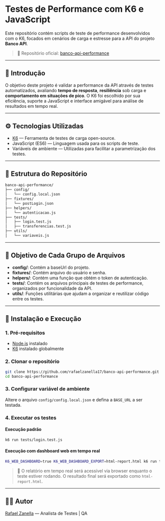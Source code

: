 # Testes de Performance com K6 e JavaScript

Este repositório contém scripts de teste de performance desenvolvidos com o K6, focados em cenários de carga e estresse para a API do projeto **Banco API**.

> 📁 Repositório oficial: [banco-api-performance](https://github.com/rafaelzanella17/banco-api-performance)

---

## 🧪 Introdução

O objetivo deste projeto é validar a performance da API através de testes automatizados, avaliando **tempo de resposta**, **resiliência** sob carga e **comportamento em situações de pico**. O K6 foi escolhido por sua eficiência, suporte a JavaScript e interface amigável para análise de resultados em tempo real.

---

## ⚙️ Tecnologias Utilizadas

- [K6](https://k6.io/) — Ferramenta de testes de carga open-source.
- JavaScript (ES6) — Linguagem usada para os scripts de teste.
- Variáveis de ambiente — Utilizadas para facilitar a parametrização dos testes.

---

## 📁 Estrutura do Repositório

```bash
banco-api-performance/
├── config/
│   └── config.local.json
├── fixtures/
│   └── postLogin.json
├── helpers/
│   └── autenticacao.js
├── tests/
│   ├── login.test.js
│   ├── transferencias.test.js
├── utils/
│   └── variaveis.js
```

---

## 📂 Objetivo de Cada Grupo de Arquivos

- **config/**: Contém a baseUrl do projeto.
- **fixtures/**: Contém arquivo do usuário e senha.
- **helpers/**: Contém uma função que obtém o token de autenticação.
- **tests/**: Contém os arquivos principais de testes de performance, organizados por funcionalidade da API.
- **utils/**: Funções utilitárias que ajudam a organizar e reutilizar código entre os testes.


---

## 🚀 Instalação e Execução

### 1. Pré-requisitos

- [Node.js](https://nodejs.org/) instalado
- [K6](https://k6.io/docs/getting-started/installation/) instalado globalmente

### 2. Clonar o repositório

```bash
git clone https://github.com/rafaelzanella17/banco-api-performance.git
cd banco-api-performance
```

### 3. Configurar variável de ambiente

Altere o arquivo `config/config.local.json` e defina a `BASE_URL` a ser testada.


### 4. Executar os testes

#### Execução padrão

```bash
k6 run tests/login.test.js
```

#### Execução com dashboard web em tempo real

```bash
K6_WEB_DASHBOARD=true K6_WEB_DASHBOARD_EXPORT=html-report.html k6 run tests/login.test.js
```

> 📝 O relatório em tempo real será acessível via browser enquanto o teste estiver rodando. O resultado final será exportado como `html-report.html`.

---


## 🧑‍💻 Autor

[Rafael Zanella](https://github.com/rafaelzanella17) — Analista de Testes | QA
